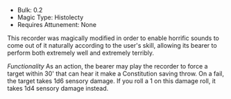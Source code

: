 - Bulk: 0.2
- Magic Type: Histolecty
- Requires Attunement: None
 
This recorder was magically modified in order to enable horrific sounds to come out of it naturally according to the user's skill, allowing its bearer to perform both extremely well and extremely terribly.
 
_Functionality_
As an action, the bearer may play the recorder to force a target within 30' that can hear it make a Constitution saving throw. On a fail, the target takes 1d6 sensory damage. If you roll a 1 on this damage roll, it takes 1d4 sensory damage instead.